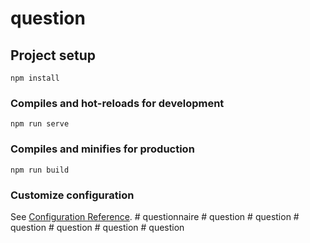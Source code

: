 # question

## Project setup
```
npm install
```

### Compiles and hot-reloads for development
```
npm run serve
```

### Compiles and minifies for production
```
npm run build
```

### Customize configuration
See [Configuration Reference](https://cli.vuejs.org/config/).
#   q u e s t i o n n a i r e  
 #   q u e s t i o n  
 #   q u e s t i o n  
 #   q u e s t i o n  
 #   q u e s t i o n  
 #   q u e s t i o n  
 #   q u e s t i o n  
 